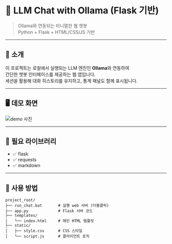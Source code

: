 # 💬 LLM Chat with Ollama (Flask 기반)

> Ollama와 연동되는 미니멀한 웹 챗봇  
> Python + Flask + HTML/CSS/JS 기반

---

## 🚀 소개

이 프로젝트는 로컬에서 실행되는 LLM 엔진인 **Ollama**와 연동하여  
간단한 챗봇 인터페이스를 제공하는 웹 앱입니다.  
세션을 활용해 대화 히스토리를 유지하고, 통계 패널도 함께 표시됩니다.

---

## 🖥️ 데모 화면

![demo 사진](https://github.com/user-attachments/assets/affeb86d-8e14-4144-9e3e-f50aed5b7ee6)

---

## 🔧 필요 라이브러리

- ✅ flask
- ✅ requests
- ✅ markdown

---

## 📂 사용 방법

```text
project_root/
├── run_chat.bat       # 실행 web 서버 (더블클릭)
├── app.py             # Flask 서버 코드
├── templates/
│   └── index.html     # 메인 HTML 템플릿
├── static/
│   ├── style.css      # CSS 스타일
│   └── script.js      # 클라이언트 로직

